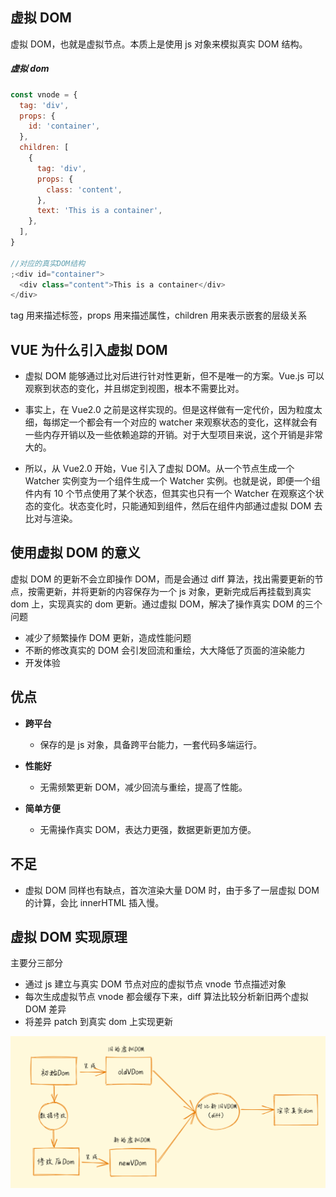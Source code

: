## 虚拟 DOM

虚拟 DOM，也就是虚拟节点。本质上是使用 js 对象来模拟真实 DOM 结构。

##### 虚拟 dom

```js
const vnode = {
  tag: 'div',
  props: {
    id: 'container',
  },
  children: [
    {
      tag: 'div',
      props: {
        class: 'content',
      },
      text: 'This is a container',
    },
  ],
}

//对应的真实DOM结构
;<div id="container">
  <div class="content">This is a container</div>
</div>
```

tag 用来描述标签，props 用来描述属性，children 用来表示嵌套的层级关系

## VUE 为什么引入虚拟 DOM

- 虚拟 DOM 能够通过比对后进行针对性更新，但不是唯一的方案。Vue.js 可以观察到状态的变化，并且绑定到视图，根本不需要比对。

- 事实上，在 Vue2.0 之前是这样实现的。但是这样做有一定代价，因为粒度太细，每绑定一个都会有一个对应的 watcher 来观察状态的变化，这样就会有一些内存开销以及一些依赖追踪的开销。对于大型项目来说，这个开销是非常大的。

- 所以，从 Vue2.0 开始，Vue 引入了虚拟 DOM。从一个节点生成一个 Watcher 实例变为一个组件生成一个 Watcher 实例。也就是说，即便一个组件内有 10 个节点使用了某个状态，但其实也只有一个 Watcher 在观察这个状态的变化。状态变化时，只能通知到组件，然后在组件内部通过虚拟 DOM 去比对与渲染。

## 使用虚拟 DOM 的意义

虚拟 DOM 的更新不会立即操作 DOM，而是会通过 diff 算法，找出需要更新的节点，按需更新，并将更新的内容保存为一个 js 对象，更新完成后再挂载到真实 dom 上，实现真实的 dom 更新。通过虚拟 DOM，解决了操作真实 DOM 的三个问题

- 减少了频繁操作 DOM 更新，造成性能问题
- 不断的修改真实的 DOM 会引发回流和重绘，大大降低了页面的渲染能力
- 开发体验

## 优点

- **跨平台**

  - 保存的是 js 对象，具备跨平台能力，一套代码多端运行。

- **性能好**

  - 无需频繁更新 DOM，减少回流与重绘，提高了性能。

- **简单方便**
  - 无需操作真实 DOM，表达力更强，数据更新更加方便。

## 不足

- 虚拟 DOM 同样也有缺点，首次渲染大量 DOM 时，由于多了一层虚拟 DOM 的计算，会比 innerHTML 插入慢。

## 虚拟 DOM 实现原理

主要分三部分

- 通过 js 建立与真实 DOM 节点对应的虚拟节点 vnode 节点描述对象
- 每次生成虚拟节点 vnode 都会缓存下来，diff 算法比较分析新旧两个虚拟 DOM 差异
- 将差异 patch 到真实 dom 上实现更新

![img](./img/format,png.png)
